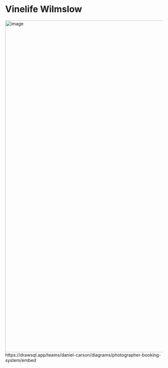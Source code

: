 # Vinelife Wilmslow
<img width="1800" height="1062" alt="image" src="https://github.com/user-attachments/assets/d85431cc-739b-4e92-be67-1de14de8610b" />
https://drawsql.app/teams/daniel-carson/diagrams/photographer-booking-system/embed 
